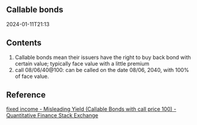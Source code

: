 ## Callable bonds
2024-01-11T21:13
## Contents
1. Callable bonds mean their issuers have the right to buy back bond with certain value; typically face value with a little premium
2. call 08/06/40@100: can be called on the date 08/06, 2040, with 100% of face value.

## Reference

[fixed income - Misleading Yield (Callable Bonds with call price 100) - Quantitative Finance Stack Exchange](https://quant.stackexchange.com/questions/58685/misleading-yield-callable-bonds-with-call-price-100)
